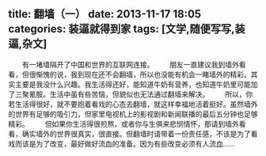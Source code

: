 title: 翻墙（一）
date: 2013-11-17 18:05
categories: 装逼就得到家
tags: [文学,随便写写,装逼,杂文]
---
　　有一堵墙隔开了中国和世界的互联网连接。
　　朋友一直建议我到墙外看看，但很惭愧的说，我到现在还不会翻墙，所以也没能有机会一睹墙外的精彩。其实主要是我没什么兴趣。我生活得还好，能知道牛奶有营养，也知道牛奶里可能加了三聚氰胺。生活中虽有些苦恼，但貌似也无法通过翻墙来解决。
　　所以，你若生活得很好，就不要抱着看戏的心态去翻墙，就这样幸福地活着挺好。虽然墙外的世界有足够的吸引力，但家里电视机上的影视剧和新闻联播的最后五分钟也足够精彩。
　　但如果你生活得很煎熬，或者你与生俱来悲悯情怀，那请到墙外看看，确实墙外的世界很真实，很直接。但翻墙时请带着一份责任感，不该是为了看戏而该是为了改变，最好做好流血的准备。因为有些改变必须有人流血……
